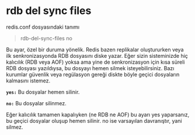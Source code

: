 # rdb del sync files 

redis.conf dosyasındaki tanımı

> rdb-del-sync-files no

Bu ayar, özel bir duruma yönelik. Redis bazen replikalar oluştururken veya ilk senkronizasyonda RDB dosyasını diske yazar.
Eğer sizin sisteminizde hiç kalıcılık (RDB veya AOF) yoksa ama yine de senkronizasyon için kısa süreli RDB dosyası yazıldıysa, 
bu dosyayı hemen silmek isteyebilirsiniz. Bazı kurumlar güvenlik veya regülasyon gereği diskte böyle geçici dosyaların 
kalmasını istemez.

**`yes:`** Bu dosyalar hemen silinir.

**`no:`** Bu dosyalar silinmez.

Eğer kalıcılık tamamen kapalıyken (ne RDB ne AOF) bu ayarı yes yaparsanız, bu geçici dosyalar oluşup hemen silinir. 
no ise varsayılan davranıştır, yani silmez.